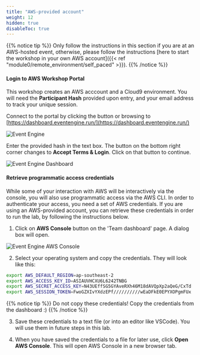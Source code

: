 ```yaml
---
title: "AWS-provided account"
weight: 12
hidden: true
disableToc: true
---
```


{{% notice tip %}}
Only follow the instructions in this section if you are at an AWS-hosted event, otherwise, please follow the instructions [here to start the workshop in your own AWS account]({{< ref "module0/remote_environment/self_paced" >}}).
{{% /notice %}}

#### Login to AWS Workshop Portal

This workshop creates an AWS acccount and a Cloud9 environment. You will need the **Participant Hash** provided upon entry, and your email address to track your unique session.

Connect to the portal by clicking the button or browsing to [https://dashboard.eventengine.run/](https://dashboard.eventengine.run/)

![Event Engine](../../images/event-engine-initial-screen.png)

Enter the provided hash in the text box. The button on the bottom right corner changes to **Accept Terms & Login**. Click on that button to continue.

![Event Engine Dashboard](../../images/event-engine-dashboard.png)

#### Retrieve programmatic access credentials
While some of your interaction with AWS will be interactively via the console, you will also use programmatic access via the AWS CLI. In order to authenticate your access, you need a set of AWS credentials. If you are using an AWS-provided account, you can retrieve these credentials in order to run the lab, by following the instructions below.

1. Click on **AWS Console** button on the 'Team dashboard' page. A dialog box will open. 

![Event Engine AWS Console](../../images/event-engine-aws-console.png)

2. Select your operating system and copy the credentials. They will look like this:

```bash
export AWS_DEFAULT_REGION=ap-southeast-2
export AWS_ACCESS_KEY_ID=ASIAUVHCXU6L6242TNBG
export AWS_SECRET_ACCESS_KEY=N43UEffSG5GYAveRXh46M18dAVQpXp2aQeG/CxTd
export AWS_SESSION_TOKEN=FwoGZXIvYXdzEPf//////////wEaDFkE0EPYXOPgmFUx
```

{{% notice tip %}}
Do not copy these credentials! Copy the credentials from the dashboard :)
{{% /notice %}}

3. Save these credentials to a text file (or into an editor like VSCode). You will use them in future steps in this lab.

4. When you have saved the credentials to a file for later use, click **Open AWS Console**. This will open AWS Console in a new browser tab.




